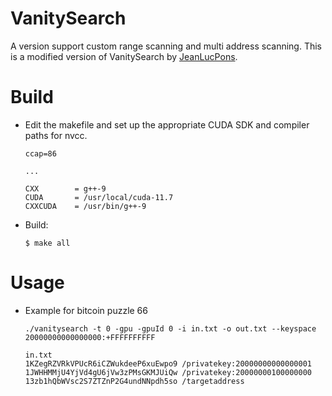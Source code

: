 # VanitySearch
A version support custom range scanning and multi address scanning.
This is a modified version of VanitySearch by [JeanLucPons](https://github.com/JeanLucPons/VanitySearch/).

# Build
- Edit the makefile and set up the appropriate CUDA SDK and compiler paths for nvcc.
    ```
    ccap=86
    
    ...
    
    CXX        = g++-9
    CUDA       = /usr/local/cuda-11.7
    CXXCUDA    = /usr/bin/g++-9
    ```

 - Build:
    ```
    $ make all
    ```

# Usage
- Example for bitcoin puzzle 66
    ```
    ./vanitysearch -t 0 -gpu -gpuId 0 -i in.txt -o out.txt --keyspace 20000000000000000:+FFFFFFFFFF
    ```

    ```
    in.txt
    1KZegRZVRkVPUcR6iCZWukdeeP6xuEwpo9 /privatekey:20000000000000001
    1JWHHMMjU4YjVd4gU6jVw3zPMsGKMJUiQw /privatekey:20000000100000000
    13zb1hQbWVsc2S7ZTZnP2G4undNNpdh5so /targetaddress
    ```
